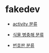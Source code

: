 # fakedev

- [activity 분류](https://www.kaggle.com/ownit4137/activity-recognition)

- [식물 병충해 분류](https://www.kaggle.com/ownit4137/plant-disease-classification-using-efficientnet)

- [번호판 분류](https://github.com/ownit4137/TIL/blob/main/CustomDataset/210204_CarPlateOcr.ipynb)
